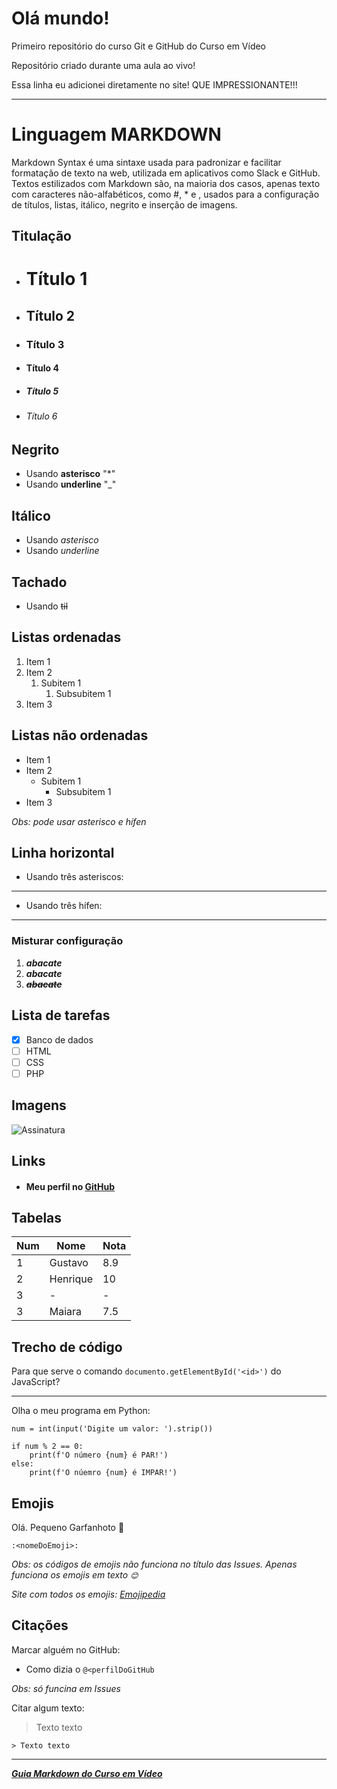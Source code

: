 # Olá mundo!
 Primeiro repositório do curso Git e GitHub do Curso em Vídeo
 
Repositório criado durante uma aula ao vivo!

Essa linha eu adicionei diretamente no site! QUE IMPRESSIONANTE!!!

---

# Linguagem MARKDOWN
Markdown Syntax é uma sintaxe usada para padronizar e facilitar formatação de texto na web, utilizada em aplicativos como Slack e GitHub. Textos estilizados com Markdown são, na maioria dos casos, apenas texto com caracteres não-alfabéticos, como #, \* e ![](), usados para a configuração de títulos, listas, itálico, negrito e inserção de imagens.

## Titulação

* # Título 1
* ## Título 2
* ### Título 3
* #### Título 4
* ##### Título 5
* ###### Título 6

## Negrito

* Usando **asterisco** "*"
* Usando __underline__ "_"

## Itálico

* Usando *asterisco*
* Usando _underline_

## Tachado

* Usando ~~til~~

## Listas ordenadas

1. Item 1
2. Item 2
   1. Subitem 1
      1. Subsubitem 1
3. Item 3

## Listas não ordenadas

* Item 1
* Item 2
   * Subitem 1
      * Subsubitem 1
* Item 3

*Obs: pode usar asterisco e hífen*

## Linha horizontal

* Usando três asteriscos:
 ***

* Usando três hífen:
---
  
### Misturar configuração

1. **_abacate_**
2. __*abacate*__
3. **_~~abacate~~_**

## Lista de tarefas

- [x] Banco de dados
- [ ] HTML
- [ ] CSS
- [ ] PHP

## Imagens

![Assinatura](https://user-images.githubusercontent.com/96785101/179827835-a254c481-8ebc-4cfe-9edb-8f0785012b26.png)

## Links 

- #### Meu perfil no [GitHub](github.com/henrique-sc)

## Tabelas

 Num | Nome     | Nota
 --- | ---      | --- 
 1   | Gustavo  | 8.9
 2   | Henrique | 10
 3   |  -       | -
 3   | Maiara   | 7.5
 
 ## Trecho de código
 
 Para que serve o comando `documento.getElementById('<id>')` do JavaScript?
 
 ---
 
 Olha o meu programa em Python:
 ```
 num = int(input('Digite um valor: ').strip())
 
 if num % 2 == 0:
     print(f'O número {num} é PAR!')
 else:
     print(f'O núemro {num} é IMPAR!')   
 ```

## Emojis

Olá. Pequeno Garfanhoto :vulcan_salute:

`:<nomeDoEmoji>:`

*Obs: os códigos de emojis não funciona no título das Issues. Apenas funciona os emojis em texto `😊`*

*Site com todos os emojis: [Emojipedia](https://emojipedia.org/)*

## Citações

Marcar alguém no GitHub:
* Como dizia o `@<perfilDoGitHub`

*Obs: só funcina em Issues*

Citar algum texto:
> Texto texto

`> Texto texto`


---

__*[ Guia Markdown do Curso em Vídeo](https://github.com/gustavoguanabara/git-github/blob/master/manuais-PDF/guia-markdown.pdf)*__
